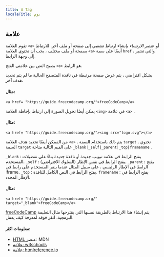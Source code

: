 ```yaml
---
title: A Tag
localeTitle: يوم
---
```

## علامة

تقوم العلامة `<a>` أو عنصر _الارتساء_ بإنشاء ارتباط تشعبي إلى صفحة أو ملف آخر. للارتباط بصفحة أو ملف مختلف ، يجب أن تحتوي العلامة `<a>` أيضًا على سمة `href` ، والتي تشير إلى وجهة الرابط.

يصبح النص بين علامتي الفتح `<a>` هو الرابط.

بشكل افتراضي ، يتم عرض صفحة مرتبطة في نافذة المتصفح الحالية ما لم يتم تحديد هدف آخر.

#### مثال:

 `
  <a href= "https://guide.freecodecamp.org/">freeCodeCamp</a> 
` 

يمكن أيضًا تحويل الصورة إلى ارتباط بإحاطة العلامة `<img>` في علامة `<a>` .

#### مثال:

 `
  <a href= "https://guide.freecodecamp.org/"><img src="logo.svg"></a> 
` 

من الممكن أيضًا تحديد هدف العلامة `<a>` . يتم ذلك باستخدام السمة `target` . تحتوي السمة `target` على القيم التالية متاحة `_blank|_self|_parent|_top|framename` .

`_blank` : يفتح الرابط في علامة تبويب جديدة أو نافذة جديدة بناءً على تفضيلات المستخدم. `_self` : يفتح الرابط في نفس الإطار (السلوك الافتراضي). `_parent` : يفتح الرابط في الإطار الرئيسي ، على سبيل المثال عندما ينقر المستخدم على رابط في iframe. `_top` : يفتح الرابط في النص الكامل للنافذة. `framename` : يفتح الرابط في الإطار المحدد.

#### مثال:

 `
  <a href= "https://guide.freecodecamp.org/" target="_blank">freeCodeCamp</a> 
` 

[freeCodeCamp](https://guide.freecodecamp.org/) يتم إنشاء هذا الارتباط بالطريقة نفسها التي يقترحها مثال التعليمة البرمجية. انقر فوقه لمعرفة كيف يعمل.

#### معلومات اكثر:

*   [HTML <a> عنصر: MDN](https://developer.mozilla.org/en-US/docs/Web/HTML/Element/a)
*   [علامة: w3schools](https://www.w3schools.com/tags/tag_a.asp)
*   [علامة: htmlreference.io](http://htmlreference.io/element/a/)